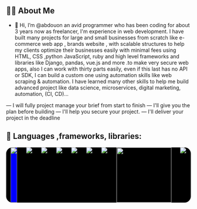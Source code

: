 
## 🙋‍♂️ About Me

- 👋 Hi, I’m @abdouon an avid programmer who has been coding for about 3 years now as freelancer, I'm experience in web development. I have built many projects for large and small businesses from scratch like e-commerce web app , brands website , with scalable structures to help my clients optimize their businesses easily with minimal fees using HTML, CSS ,python JavaScript, ruby and high level frameworks and libraries like Django, pandas, vue.js and more .to make very secure web apps, also I can work with thirty parts easily, even if this last has no API or SDK, I can build a custom one using automation skills like web scraping & automation.
I have learned many other skills to help me build advanced project like data science, microservices, digital marketing, automation, (CI, CD)…

— I will fully project manage your brief from start to finish
— I'll give you the plan before building
— I'll help you secure your project.
— I'll deliver your project in the deadline


## 🚀 Languages ,frameworks, libraries:
<div style='display:flex; justify-content:space-around; width:100%; background:#000000; border-radius:17px;' >
<img src="https://img.icons8.com/ios/150/00000/python.png" style="background:blue; border:1px solid gray;"/>
  <img src="https://img.icons8.com/ios/150/00000/ruby.png" />
  <img src="https://img.icons8.com/plasticine/150/000000/bash.png" />
<img src="https://img.icons8.com/ios/150/00000/html.png" />
   <img src="https://img.icons8.com/ios/150/00000/css.png" />
<img src="https://img.icons8.com/ios/150/00000/javascript.png" />
<img src="https://img.icons8.com/ios/150/00000/django.png" />
  
  <img src="https://upload.wikimedia.org/wikipedia/commons/e/ed/Pandas_logo.svg" width='150' height='150'/>
  <img src="https://img.icons8.com/ios/150/00000/more.png" />
  
</div>
